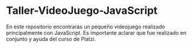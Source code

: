 # Taller-VideoJuego-JavaScript
En este repositorio encontrarás un pequeño videojuego realizado principalmente con JavaScript. Es importante aclarar que fue realizado en conjunto y ayuda del curso de Platzi.
